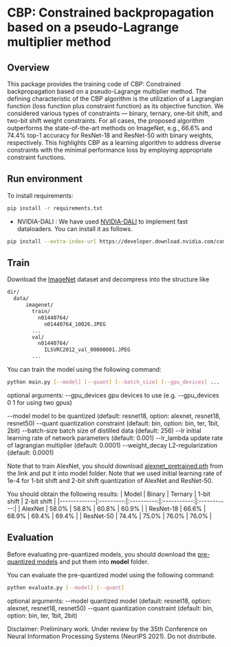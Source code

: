 # CBP: Constrained backpropagation based on a pseudo-Lagrange multiplier method

## Overview

This package provides the training code of CBP: Constrained backpropagation based on a pseudo-Lagrange multiplier method. The defining characteristic of the CBP algorithm is the utilization of a Lagrangian function (loss function plus constraint function) as its objective function. We considered various types of constraints — binary, ternary, one-bit shift, and two-bit shift weight constraints. For all cases, the proposed algorithm outperforms the state-of-the-art methods on ImageNet, e.g., 66.6\% and 74.4\% top-1 accuracy for ResNet-18 and ResNet-50 with binary weights, respectively. This highlights CBP as a learning algorithm to address diverse constraints with the minimal performance loss by employing appropriate constraint functions.


## Run environment

To install requirements:
```bash
pip install -r requirements.txt
```
+ NVIDIA-DALI : 
We have used [NVIDIA-DALI](https://docs.nvidia.com/deeplearning/sdk/dali-developer-guide/docs/index.html) to implement fast dataloaders.
You can install it as follows.
```bash
pip install --extra-index-url https://developer.download.nvidia.com/compute/redist --upgrade nvidia-dali-cuda110==0.23
```
## Train
Download the [ImageNet](https://image-net.org/challenges/LSVRC/2012/) dataset and decompress into the structure like
```bash
dir/
  data/
      imagenet/
        train/
          n01440764/
            n01440764_10026.JPEG
        ...
        val/
          n01440764/
            ILSVRC2012_val_00000001.JPEG
        ...
```

You can train the model using the following command:
```bash
python main.py [--model] [--quant] [--batch_size] [--gpu_devices] ...
```

optional arguments:
--gpu_devices             gpu devices to use (e.g. --gpu_devices 0 1 for using two gpus)

--model                     model to be quantized (default: resnet18, option: alexnet, resnet18, resnet50)
--quant                     quantization constraint (default: bin, option: bin, ter, 1bit, 2bit)
--batch-size                batch size of distilled data (default: 256)
--lr                           initial learning rate of network parameters (default: 0.001)
--lr_lambda                 update rate of lagrangian multiplier (default: 0.0001)
--weight_decay            L2-regularization (default: 0.0001)

Note that to train AlexNet, you should download [alexnet_pretrained.pth](https://drive.google.com/drive/folders/1oey86qHAGvl6YScrjH7KmWKEw3Deev0m?usp=sharing) from the link and put it into model folder. 
Note that we used initial learning rate of 1e-4 for 1-bit shift and 2-bit shift quantization of AlexNet and ResNet-50.

You should obtain the following results:
| Model      |   Binary  | Ternary  | 1-bit shift | 2-bit shift |
|-------------|:---------:|:----------:|:-----------:|:-----------:|
| AlexNet     |   58.0%  |   58.8%  |    60.8%   |    60.9%   |
| ResNet-18 |   66.6%  |   68.9%  |    69.4%   |    69.4%   |
| ResNet-50 |   74.4%  |   75.0%  |    76.0%   |    76.0%   |

## Evaluation

Before evaluating pre-quantized models, you should download the [pre-quantized models](https://drive.google.com/drive/folders/1oey86qHAGvl6YScrjH7KmWKEw3Deev0m?usp=sharing) and put them into **model** folder.

You can evaluate the pre-quantized model using the following command:
```bash
python evaluate.py [--model] [--quant]
```
optional arguments:
--model                     quantized model (default: resnet18, option: alexnet, resnet18, resnet50)
--quant                     quantization constraint (default: bin, option: bin, ter, 1bit, 2bit)



Disclaimer: Preliminary work. Under review by the 35th Conference on 
Neural Information Processing Systems (NeurIPS 2021). Do not distribute.
